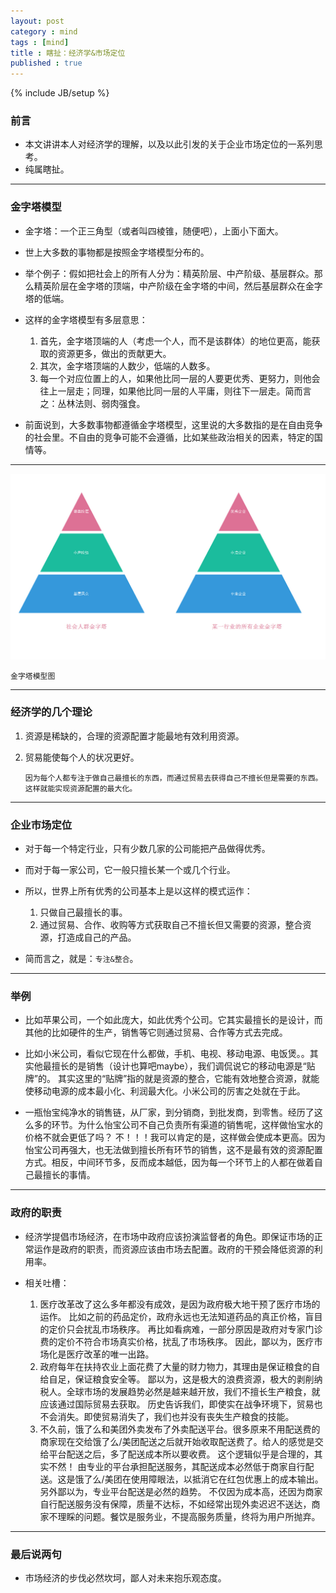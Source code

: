 ```yaml
---
layout: post
category : mind
tags : [mind]
title : 瞎扯：经济学&市场定位
published : true
---
```

{% include JB/setup %}



### 前言
- 本文讲讲本人对经济学的理解，以及以此引发的关于企业市场定位的一系列思考。
- 纯属瞎扯。

---


### 金字塔模型

- 金字塔：一个正三角型（或者叫四棱锥，随便吧），上面小下面大。

- 世上大多数的事物都是按照金字塔模型分布的。

- 举个例子：假如把社会上的所有人分为：精英阶层、中产阶级、基层群众。那么精英阶层在金字塔的顶端，中产阶级在金字塔的中间，然后基层群众在金字塔的低端。

- 这样的金字塔模型有多层意思：
  1. 首先，金字塔顶端的人（考虑一个人，而不是该群体）的地位更高，能获取的资源更多，做出的贡献更大。
  2. 其次，金字塔顶端的人数少，低端的人数多。
  3. 每一个对应位置上的人，如果他比同一层的人要更优秀、更努力，则他会往上一层走；同理，如果他比同一层的人平庸，则往下一层走。简而言之：丛林法则、弱肉强食。

- 前面说到，大多数事物都遵循金字塔模型，这里说的大多数指的是在自由竞争的社会里。不自由的竞争可能不会遵循，比如某些政治相关的因素，特定的国情等。

---

![](/assets/image/2016-04-17/triangle.jpg)

`金字塔模型图`

---

### 经济学的几个理论

1. 资源是稀缺的，合理的资源配置才能最地有效利用资源。
  
2. 贸易能使每个人的状况更好。
  
    `因为每个人都专注于做自己最擅长的东西，而通过贸易去获得自己不擅长但是需要的东西。这样就能实现资源配置的最大化。`



---

### 企业市场定位

- 对于每一个特定行业，只有少数几家的公司能把产品做得优秀。

- 而对于每一家公司，它一般只擅长某一个或几个行业。

- 所以，世界上所有优秀的公司基本上是以这样的模式运作：
  1. 只做自己最擅长的事。
  2. 通过贸易、合作、收购等方式获取自己不擅长但又需要的资源，整合资源，打造成自己的产品。

- 简而言之，就是：`专注&整合`。
  
---

### 举例

- 比如苹果公司，一个如此庞大，如此优秀个公司。它其实最擅长的是设计，而其他的比如硬件的生产，销售等它则通过贸易、合作等方式去完成。

- 比如小米公司，看似它现在什么都做，手机、电视、移动电源、电饭煲。。其实他最擅长的是销售（设计也算吧maybe），我们调侃说它的移动电源是“贴牌”的。
其实这里的“贴牌”指的就是资源的整合，它能有效地整合资源，就能使移动电源的成本最小化、利润最大化。小米公司的厉害之处就在于此。

- 一瓶怡宝纯净水的销售链，从厂家，到分销商，到批发商，到零售。经历了这么多的环节。为什么怡宝公司不自己负责所有渠道的销售呢，这样做怡宝水的价格不就会更低了吗？ 
不！！！我可以肯定的是，这样做会使成本更高。因为怡宝公司再强大，也无法做到擅长所有环节的销售，这不是最有效的资源配置方式。相反，中间环节多，反而成本越低，因为每一个环节上的人都在做着自己最擅长的事情。

---

### 政府的职责

- 经济学提倡市场经济，在市场中政府应该扮演监督者的角色。即保证市场的正常运作是政府的职责，而资源应该由市场去配置。政府的干预会降低资源的利用率。

- 相关吐槽：
  1. 医疗改革改了这么多年都没有成效，是因为政府极大地干预了医疗市场的运作。
比如之前的药品定价，政府永远也无法知道药品的真正价格，盲目的定价只会扰乱市场秩序。
再比如看病难，一部分原因是政府对专家门诊费的定价不符合市场真实价格，扰乱了市场秩序。
因此，鄙以为，医疗市场化是医疗改革的唯一出路。
  2. 政府每年在扶持农业上面花费了大量的财力物力，其理由是保证粮食的自给自足，保证粮食安全等。
鄙以为，这是极大的浪费资源，极大的剥削纳税人。全球市场的发展趋势必然是越来越开放，我们不擅长生产粮食，就应该通过国际贸易去获取。
历史告诉我们，即使实在战争环境下，贸易也不会消失。即使贸易消失了，我们也并没有丧失生产粮食的技能。
  3. 不久前，饿了么和美团外卖发布了外卖配送平台。很多原来不用配送费的商家现在交给饿了么/美团配送之后就开始收取配送费了。给人的感觉是交给平台配送之后，多了配送成本所以要收费。
这个逻辑似乎是合理的，其实不然！ 由专业的平台承担配送服务，其配送成本必然低于商家自行配送。这是饿了么/美团在使用障眼法，以抵消它在红包优惠上的成本输出。另外鄙以为，专业平台配送是必然的趋势。
不仅因为成本高，还因为商家自行配送服务没有保障，质量不达标，不如经常出现外卖迟迟不送达，商家不理睬的问题。餐饮是服务业，不提高服务质量，终将为用户所抛弃。

---


### 最后说两句

- 市场经济的步伐必然坎坷，鄙人对未来抱乐观态度。










